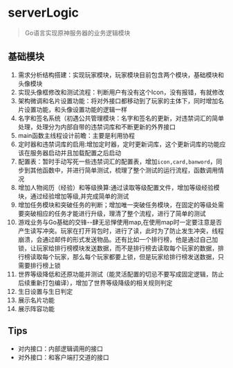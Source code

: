 # serverLogic

> Go语言实现原神服务器的业务逻辑模块

## 基础模块

1. 需求分析结构搭建：实现玩家模块，玩家模块目前包含两个模块，基础模块和头像模块
2. 实现头像框修改和测试流程：判断用户有没有这个Icon，没有报错，有就修改
3. 架构微调和名片设置功能：将对外接口都移动到了玩家的主体下，同时增加名片设置功能，和头像设置功能的逻辑一样
4. 名字和签名系统（初遇公共管理模块：名字和签名的更新，对违禁词汇的简单处理，处理分为内部自带的违禁词库和不断更新的外界接口
5. main函数主线程设计前瞻：主要是利用协程
6. 定时器和违禁词库的启用:增加定时器，定时更新词库，这个更新词库的功能应该在服务器启动并且加载配置之后启动
7. 配置表：暂时手动写死一些违禁词汇的配置表，增加`icon,card,banword`，同步到其他函数中，并进行简单测试，梳理了整个测试的运行流程，函数调用情况
8. 增加人物阅历（经验）和等级换算:通过读取等级配置文件，增加等级经验模块，通过经验增加等级,并完成简单的测试
9. 增加任务模块和突破任务的判断；增加唯一突破任务模块，在固定的等级处需要突破相应的任务才能进行升级，理清了整个流程，进行了简单的测试
10. 游戏业务与Go基础的交锋--肆无忌惮使用map,在使用map时一定要注意是否产生读写冲突。玩家在打开背包时，进行了读，此时为了防止发生冲突，线程崩溃，会通过邮件的形式发送物品。还有比如一个排行榜，他是通过自己加锁，让玩家给排行榜模块发送数据，而不是排行榜去读取每个玩家的数据，排行榜读取每个玩家，那么每个玩家都要上锁，但是玩家给排行榜发送数据，只需要排行榜上锁
11. 世界等级降低和还原功能并测试（能灵活配置的切忌不要写成固定逻辑，防止后续重新打包编译），增加了世界等级降级的相关规则判定
12. 生日设置与生日判定
13. 展示名片功能
14. 展示阵容功能


## Tips 
- 对内接口：内部逻辑调用的接口
- 对外接口：和客户端打交道的接口